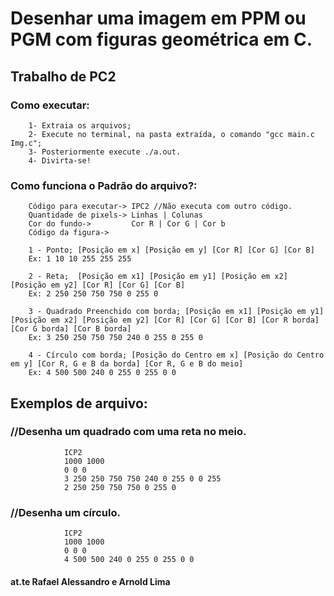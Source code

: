# Desenhar uma imagem em PPM ou PGM com figuras geométrica em C.

##                       Trabalho de PC2

### Como executar:

        1- Extraia os arquivos;
        2- Execute no terminal, na pasta extraída, o comando "gcc main.c Img.c";
        3- Posteriormente execute ./a.out.
        4- Divirta-se!

### Como funciona o Padrão do arquivo?:

        Código para executar-> IPC2 //Não executa com outro código.
        Quantidade de pixels-> Linhas | Colunas
        Cor do fundo->         Cor R | Cor G | Cor b
        Código da figura->

        1 - Ponto; [Posição em x] [Posição em y] [Cor R] [Cor G] [Cor B]
        Ex: 1 10 10 255 255 255

        2 - Reta;  [Posição em x1] [Posição em y1] [Posição em x2] [Posição em y2] [Cor R] [Cor G] [Cor B]
        Ex: 2 250 250 750 750 0 255 0

        3 - Quadrado Preenchido com borda; [Posição em x1] [Posição em y1] [Posição em x2] [Posição em y2] [Cor R] [Cor G] [Cor B] [Cor R borda] [Cor G borda] [Cor B borda]
        Ex: 3 250 250 750 750 240 0 255 0 255 0

        4 - Círculo com borda; [Posição do Centro em x] [Posição do Centro em y] [Cor R, G e B da borda] [Cor R, G e B do meio]
        Ex: 4 500 500 240 0 255 0 255 0 0


## Exemplos de arquivo:

### //Desenha um quadrado com uma reta no meio.

                ICP2
                1000 1000
                0 0 0
                3 250 250 750 750 240 0 255 0 0 255
                2 250 250 750 750 0 255 0



### //Desenha um círculo.

                ICP2
                1000 1000
                0 0 0
                4 500 500 240 0 255 0 255 0 0

#### at.te Rafael Alessandro e Arnold Lima
